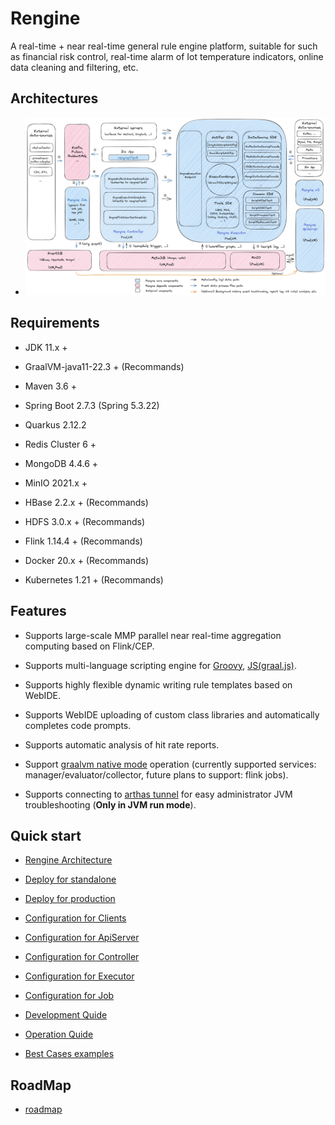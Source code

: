 # Rengine

A real-time + near real-time general rule engine platform, suitable for such as financial risk control, real-time alarm of Iot temperature indicators, online data cleaning and filtering, etc.

## Architectures

- ![Global](./docs/shots/architecture.png)

## Requirements

- JDK 11.x +

- GraalVM-java11-22.3 + (Recommands)

- Maven 3.6 +

- Spring Boot 2.7.3 (Spring 5.3.22)

- Quarkus 2.12.2

- Redis Cluster 6 +

- MongoDB 4.4.6 +

- MinIO 2021.x +

- HBase 2.2.x + (Recommands)

- HDFS 3.0.x + (Recommands)

- Flink 1.14.4 + (Recommands)

- Docker 20.x + (Recommands)

- Kubernetes 1.21 + (Recommands)

## Features

- Supports large-scale MMP parallel near real-time aggregation computing based on Flink/CEP.

- Supports multi-language scripting engine for [Groovy](http://groovy-lang.org/differences.html#_default_imports), [JS(graal.js)](https://www.graalvm.org/22.2/reference-manual/js/FAQ/#what-is-the-difference-between-running-graalvms-javascript-in-native-image-compared-to-the-jvm).

- Supports highly flexible dynamic writing rule templates based on WebIDE.

- Supports WebIDE uploading of custom class libraries and automatically completes code prompts.

- Supports automatic analysis of hit rate reports.

- Support [graalvm native mode](https://www.graalvm.org/22.1/docs/getting-started/#native-image) operation (currently supported services: manager/evaluator/collector, future plans to support: flink jobs).

- Supports connecting to [arthas tunnel](https://arthas.aliyun.com/en/doc/tunnel.html) for easy administrator JVM troubleshooting (**Only in JVM run mode**).

## Quick start

- [Rengine Architecture](./docs/en/architecture.md)

- [Deploy for standalone](./docs/en/deploy-standalone.md)

- [Deploy for production](./docs/en/deploy-production.md)

- [Configuration for Clients](./docs/en/configuration-client.md)

- [Configuration for ApiServer](./docs/en/configuration-apiserver.md)

- [Configuration for Controller](./docs/en/configuration-controller.md)

- [Configuration for Executor](./docs/en/configuration-executor.md)

- [Configuration for Job](./docs/en/configuration-job.md)

- [Development Quide](./docs/en/devel.md)

- [Operation Quide](./docs/en/operation.md)

- [Best Cases examples](./docs/en/best-cases.md)

## RoadMap

- [roadmap](./docs/en/roadmap-2022-23.md)
